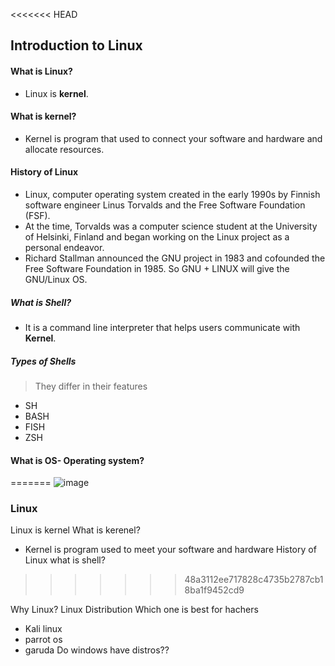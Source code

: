 <<<<<<< HEAD
## Introduction to Linux
#### What is Linux?
- Linux is **kernel**.
#### What is kernel?
- Kernel is program that used to connect your software and hardware and allocate resources.
#### History of Linux
- Linux, computer operating system created in the early 1990s by Finnish software engineer Linus Torvalds and the Free Software Foundation (FSF).
- At the time, Torvalds was a computer science student at the University of Helsinki, Finland and began working on the Linux project as a personal endeavor.
- Richard Stallman announced the GNU project in 1983 and cofounded the Free Software Foundation in 1985. So GNU + LINUX will give the GNU/Linux OS.
##### What is Shell?
- It is a command line interpreter that helps users communicate with **Kernel**.
##### Types of Shells
> They differ in their features
- SH
- BASH
- FISH
- ZSH
#### What is OS- Operating system?
=======
![image](https://github.com/Mistire/GTSTv1/assets/96515111/38e73afa-d9e3-42ad-b81c-746ad3dccacf)

### Linux
Linux is kernel
What is kerenel?
- Kernel is program used to meet your software and hardware
History of Linux
what is shell?
>>>>>>> 48a3112ee717828c4735b2787cb18ba1f9452cd9

Why Linux?
Linux Distribution
Which one is best for hachers
- Kali linux
- parrot os
- garuda
Do windows have distros??
